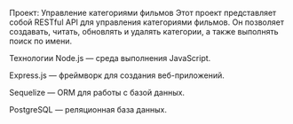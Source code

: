 Проект: Управление категориями фильмов
Этот проект представляет собой RESTful API для управления категориями фильмов. Он позволяет создавать, читать, обновлять и удалять категории, а также выполнять поиск по имени.

Технологии
Node.js — среда выполнения JavaScript.

Express.js — фреймворк для создания веб-приложений.

Sequelize — ORM для работы с базой данных.

PostgreSQL — реляционная база данных.
